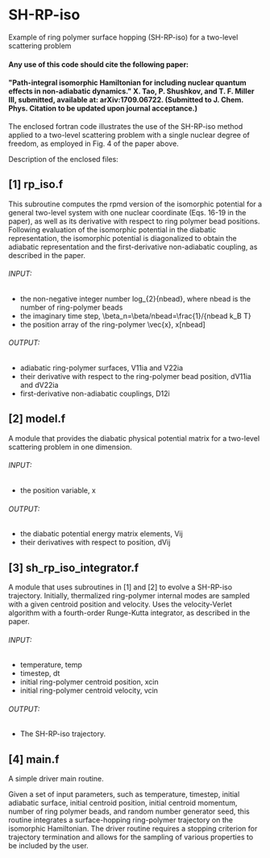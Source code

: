 # SH-RP-iso
Example of ring polymer surface hopping (SH-RP-iso) for a two-level scattering problem

#### Any use of this code should cite the following paper:

#### "Path-integral isomorphic Hamiltonian for including nuclear quantum effects in non-adiabatic dynamics."  X. Tao, P. Shushkov, and T. F. Miller III, submitted, available at: arXiv:1709.06722.  (Submitted to J. Chem. Phys.  Citation to be updated upon journal acceptance.)

The enclosed fortran code illustrates the use of the SH-RP-iso method applied to a two-level 
scattering problem with a single nuclear degree of freedom, as employed in Fig. 4 of the paper above.

Description of the enclosed files:

## [1] rp_iso.f
 
This subroutine computes the rpmd version of the isomorphic potential for a general 
two-level system with one nuclear coordinate (Eqs. 16-19 in the paper), 
as well as its derivative with respect to ring polymer bead positions. 
Following evaluation of the isomorphic potential in the diabatic representation, 
the isomorphic potential is diagonalized to obtain the adiabatic representation and 
the first-derivative non-adiabatic coupling, as described in the paper.

###### INPUT:
- the non-negative integer number log_{2}{nbead}, where nbead is the number of ring-polymer beads
- the imaginary time step, \beta_n=\beta/nbead=\frac{1}/{nbead k_B T}
- the position array of the ring-polymer \vec{x}, x[nbead]

###### OUTPUT:
- adiabatic ring-polymer surfaces, V11ia and V22ia
- their derivative with respect to the ring-polymer bead position, dV11ia and dV22ia
- first-derivative non-adiabatic couplings, D12i

## [2] model.f

A module that provides the diabatic physical potential matrix for a two-level scattering problem in one dimension.

###### INPUT: 
- the position variable, x

###### OUTPUT:
- the diabatic potential energy matrix elements, Vij
- their derivatives with respect to position, dVij

## [3] sh_rp_iso_integrator.f

A module that uses  subroutines in [1] and [2] to evolve a SH-RP-iso trajectory. 
Initially, thermalized ring-polymer internal modes are sampled with a given 
centroid position and velocity. Uses the velocity-Verlet algorithm with a fourth-order 
Runge-Kutta integrator, as described in the paper.

###### INPUT:
- temperature, temp
- timestep, dt
- initial ring-polymer centroid position, xcin
- initial ring-polymer centroid velocity, vcin

###### OUTPUT:
- The SH-RP-iso trajectory.

## [4] main.f

A simple driver main routine.

Given a set of input parameters, such as temperature, timestep, initial adiabatic surface,
initial centroid position, initial centroid momentum, number of ring polymer beads, and random number generator seed,
this routine integrates a surface-hopping ring-polymer trajectory on the isomorphic Hamiltonian.
The driver routine requires a stopping criterion for trajectory termination and allows for 
the sampling of various properties to be included by the user.
